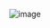 

![image](https://user-images.githubusercontent.com/25347517/70572654-0fd4dd00-1b55-11ea-87cc-4736be87fc02.png)

